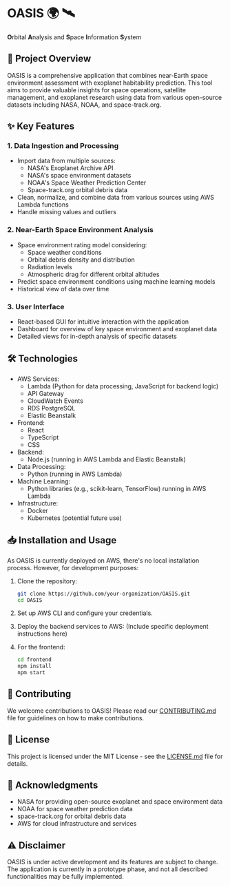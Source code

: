 # OASIS 🌍 🛰️

**O**rbital **A**nalysis and **S**pace **I**nformation **S**ystem

## 🚀 Project Overview

OASIS is a comprehensive application that combines near-Earth space environment assessment with exoplanet habitability prediction. This tool aims to provide valuable insights for space operations, satellite management, and exoplanet research using data from various open-source datasets including NASA, NOAA, and space-track.org.

## ✨ Key Features

### 1. Data Ingestion and Processing
- Import data from multiple sources:
  - NASA's Exoplanet Archive API
  - NASA's space environment datasets
  - NOAA's Space Weather Prediction Center
  - Space-track.org orbital debris data
- Clean, normalize, and combine data from various sources using AWS Lambda functions
- Handle missing values and outliers

### 2. Near-Earth Space Environment Analysis
- Space environment rating model considering:
  - Space weather conditions
  - Orbital debris density and distribution
  - Radiation levels
  - Atmospheric drag for different orbital altitudes
- Predict space environment conditions using machine learning models
- Historical view of data over time

### 3. User Interface
- React-based GUI for intuitive interaction with the application
- Dashboard for overview of key space environment and exoplanet data
- Detailed views for in-depth analysis of specific datasets

## 🛠️ Technologies

- AWS Services:
  - Lambda (Python for data processing, JavaScript for backend logic)
  - API Gateway
  - CloudWatch Events
  - RDS PostgreSQL
  - Elastic Beanstalk
- Frontend:
  - React
  - TypeScript
  - CSS
- Backend:
  - Node.js (running in AWS Lambda and Elastic Beanstalk)
- Data Processing:
  - Python (running in AWS Lambda)
- Machine Learning:
  - Python libraries (e.g., scikit-learn, TensorFlow) running in AWS Lambda
- Infrastructure:
  - Docker
  - Kubernetes (potential future use)

## 📥 Installation and Usage

As OASIS is currently deployed on AWS, there's no local installation process. However, for development purposes:

1. Clone the repository:
   ```bash
   git clone https://github.com/your-organization/OASIS.git
   cd OASIS
   ```

2. Set up AWS CLI and configure your credentials.

3. Deploy the backend services to AWS:
   (Include specific deployment instructions here)

4. For the frontend:
   ```bash
   cd frontend
   npm install
   npm start
   ```

## 🤝 Contributing

We welcome contributions to OASIS! Please read our [CONTRIBUTING.md](CONTRIBUTING.md) file for guidelines on how to make contributions.

## 📄 License

This project is licensed under the MIT License - see the [LICENSE.md](LICENSE.md) file for details.

## 🙏 Acknowledgments

- NASA for providing open-source exoplanet and space environment data
- NOAA for space weather prediction data
- space-track.org for orbital debris data
- AWS for cloud infrastructure and services

## ⚠️ Disclaimer

OASIS is under active development and its features are subject to change. The application is currently in a prototype phase, and not all described functionalities may be fully implemented.